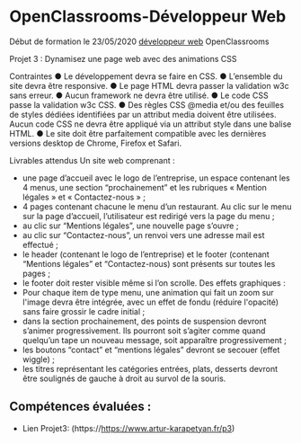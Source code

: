 # OpenClassrooms-Développeur Web

Début de formation le 23/05/2020 [développeur web](https://openclassrooms.com/fr/paths/185-developpeur-web) OpenClassrooms

Projet 3 : Dynamisez une page web avec des animations CSS

Contraintes
● Le développement devra se faire en CSS.
● L’ensemble du site devra être responsive.
● Le page HTML devra passer la validation w3c sans erreur.
● Aucun framework ne devra être utilisé.
● Le code CSS passe la validation w3c CSS.
● Des règles CSS @media et/ou des feuilles de styles dédiées identifiées par un
  attribut media doivent être utilisées.
  Aucun code CSS ne devra être appliqué via un attribut style dans une balise HTML.
● Le site doit être parfaitement compatible avec les dernières versions desktop de
Chrome, Firefox et Safari.

Livrables attendus
Un site web comprenant :
- une page d’accueil avec le logo de l’entreprise, un espace contenant les 4 menus,
une section “prochainement” et les rubriques « Mention légales » et « Contactez-nous » ;
- 4 pages contenant chacune le menu d’un restaurant. Au clic sur le menu sur la page
d’accueil, l’utilisateur est redirigé vers la page du menu ;
- au clic sur “Mentions légales”, une nouvelle page s’ouvre ;
- au clic sur “Contactez-nous”, un renvoi vers une adresse mail est effectué ;
- le header (contenant le logo de l’entreprise) et le footer (contenant “Mentions
légales” et “Contactez-nous) sont présents sur toutes les pages ;
- le footer doit rester visible même si l’on scrolle.
Des effets graphiques :
- Pour chaque item de type menu, une animation qui fait un zoom sur l'image devra
être intégrée, avec un effet de fondu (réduire l'opacité) sans faire grossir le cadre
initial ;
- dans la section prochainement, des points de suspension devront s’animer
progressivement. Ils pourront soit s’agiter comme quand quelqu’un tape un
nouveau message, soit apparaître progressivement ;
- les boutons “contact” et “mentions légales” devront se secouer (effet wiggle) ;
- les titres représentant les catégories entrées, plats, desserts devront être soulignés
de gauche à droit au survol de la souris.



## Compétences évaluées :

<!-- Mettre en œuvre des effets CSS graphiques avancés
- Assurer la cohérence graphique d'un site web
- Mettre en place une structure de navigation pour un site web -->

* Lien Projet3: (https://https://www.artur-karapetyan.fr/p3)
